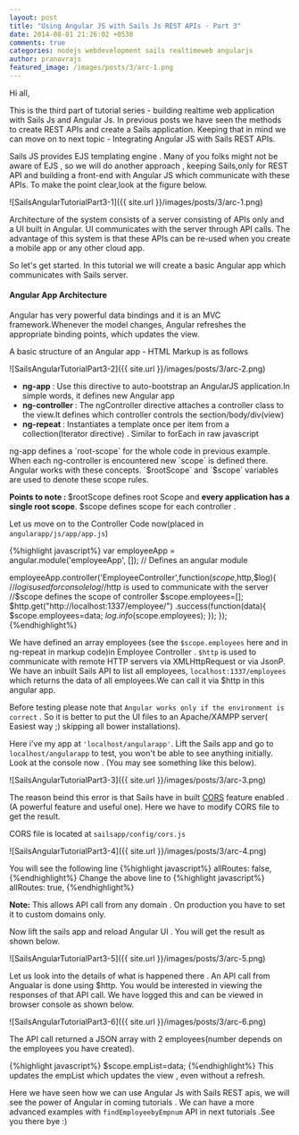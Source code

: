 ```yaml
---
layout: post
title: "Using Angular JS with Sails Js REST APIs - Part 3"
date: 2014-08-01 21:26:02 +0530
comments: true
categories: nodejs webdevelopment sails realtimeweb angularjs
author: pranavrajs
featured_image: /images/posts/3/arc-1.png
---
```


Hi all,

This is the third part of tutorial series - building realtime web application with Sails Js and Angular Js. In previous posts we have seen the methods to create REST APIs and create a Sails application. Keeping that in mind we can move on to next topic - Integrating Angular JS with Sails REST APIs.

<!-- more -->
Sails JS provides EJS templating engine . Many of you folks might not be aware of EJS , so we will do another approach , keeping Sails,only for REST API and building a front-end with Angular JS which communicate with these APIs. To make the point clear,look at the figure below.

![SailsAngularTutorialPart3-1]({{ site.url }}/images/posts/3/arc-1.png)

Architecture of the system consists of a server consisting of APIs only and a UI built in Angular. UI communicates with the server through API calls. The advantage of this system is that these APIs can be re-used when you create a mobile app or any other cloud app.

So let's get started. In this tutorial we will create a basic Angular app which communicates with Sails server. 

<h4>Angular App Architecture</h4>

Angular has very powerful data bindings and it is an MVC framework.Whenever the model changes, Angular refreshes the appropriate binding points, which updates the view.

A basic structure of an Angular app - HTML Markup is as follows


![SailsAngularTutorialPart3-2]({{ site.url }}/images/posts/3/arc-2.png)


<ul>
	<li><strong>ng-app </strong>: Use this directive to auto-bootstrap an AngularJS application.In simple words, it defines new Angular app</li>
	<li><strong>ng-controller </strong>: The ngController directive attaches a controller class to the view.It defines which controller controls the section/body/div(view)</li>
	<li><strong>ng-repeat </strong>: Instantiates a template once per item from a collection(Iterator directive) . Similar to forEach in raw javascript</li>
</ul>
ng-app defines a `root-scope` for the whole code in previous example. When each ng-controller is encountered new `scope` is defined there. Angular works with these concepts. `$rootScope` and `$scope` variables are used to denote these scope rules.

<strong>Points to note : </strong>
$rootScope defines root Scope and <strong>every application has a single root scope</strong>.
$scope defines scope for each controller .

Let us move on to the Controller Code now(placed in `angularapp/js/app/app.js`)

{%highlight javascript%}
var employeeApp = angular.module('employeeApp', []); // Defines an angular module

employeeApp.controller('EmployeeController',function($scope,$http,$log){
	//$log is used for console log
	//$http is used to communicate with the server 
	//$scope defines the scope of controller
	$scope.employees=[];
	$http.get("http://localhost:1337/employee/")
		 .success(function(data){
		 	$scope.employees=data;
		 	$log.info($scope.employees);
		 });
});
{%endhighlight%}

We have defined an array employees (see the `$scope.employees` here and in ng-repeat in markup code)in Employee Controller . `$http` is used to communicate with remote HTTP servers via XMLHttpRequest or via JsonP. We have an inbuilt Sails API to list all employees, `localhost:1337/employees`  which returns the data of all employees.We can call it via $http in this angular app. 

Before testing please note that `Angular works only if the environment is correct` . So it is better to put the UI files to an Apache/XAMPP server( Easiest way ;) skipping all bower installations).

Here i've my app at `'localhost/angularapp'`. Lift the Sails app and go to `localhost/angularapp` to test,  you won't be able to see anything initially. Look at the console now . (You may see something like this below).


![SailsAngularTutorialPart3-3]({{ site.url }}/images/posts/3/arc-3.png)

The reason beind this error is that Sails have in built <a target="_blank" href="http://en.wikipedia.org/wiki/Cross-origin_resource_sharing">CORS</a> feature enabled .(A powerful feature and useful one). Here we have to modify CORS file to get the result.

CORS file is located at `sailsapp/config/cors.js`

![SailsAngularTutorialPart3-4]({{ site.url }}/images/posts/3/arc-4.png)

You will see the following line 
{%highlight javascript%}
allRoutes: false,
{%endhighlight%}
Change the above line to
{%highlight javascript%}
allRoutes: true,
{%endhighlight%}

<strong>Note:</strong> This allows API call from any domain . On production you have to set it to custom domains only.

Now lift the sails app and reload Angular UI . You will get the result as shown below.

![SailsAngularTutorialPart3-5]({{ site.url }}/images/posts/3/arc-5.png)

Let us look into the details of what is happened there . An API call from Angualar is done using $http. You would be interested in viewing the responses of that API call. We have logged this and can be viewed in browser console as shown below.

![SailsAngularTutorialPart3-6]({{ site.url }}/images/posts/3/arc-6.png)


The API call returned a JSON array with 2 employees(number depends on the employees you have created).

{%highlight javascript%}
$scope.empList=data;
{%endhighlight%}
This updates the empList which updates the view , even without a refresh. 

Here we have seen how we can use Angular Js with Sails REST apis, we will see the power of Angular in coming tutorials . We can have a more advanced examples with `findEmployeebyEmpnum` API in next tutorials .See you there bye :)
